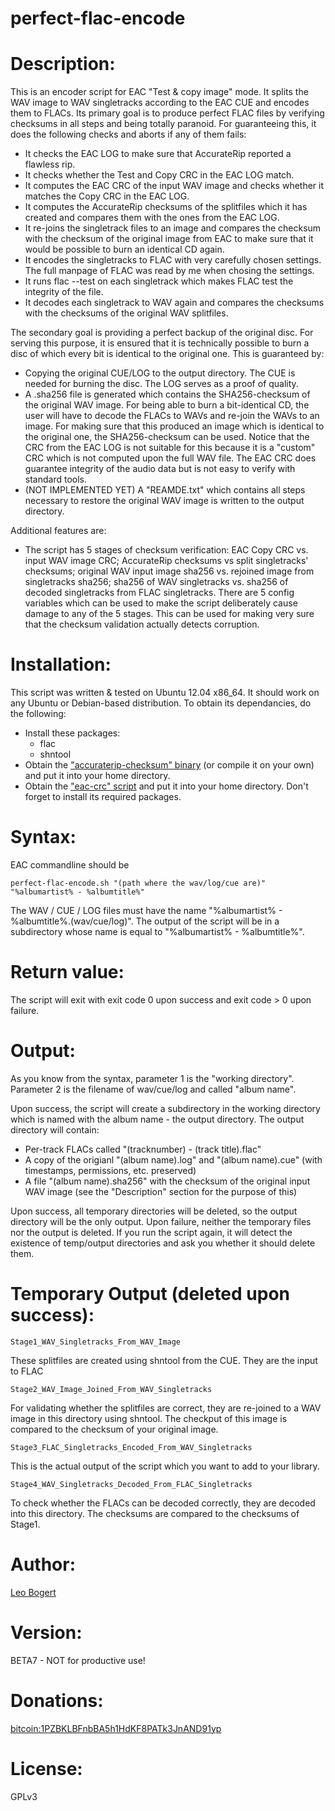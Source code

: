 perfect-flac-encode
===================

# Description:
This is an encoder script for EAC "Test & copy image" mode.
It splits the WAV image to WAV singletracks according to the EAC CUE and encodes them to FLACs.
Its primary goal is to produce perfect FLAC files by verifying checksums in all steps and being totally paranoid.
For guaranteeing this, it does the following checks and aborts if any of them fails:

* It checks the EAC LOG to make sure that AccurateRip reported a flawless rip.
* It checks whether the Test and Copy CRC in the EAC LOG match.
* It computes the EAC CRC of the input WAV image and checks whether it matches the Copy CRC in the EAC LOG.
* It computes the AccurateRip checksums of the splitfiles which it has created and compares them with the ones from the EAC LOG.
* It re-joins the singletrack files to an image and compares the checksum with the checksum of the original image from EAC to make sure that it would be possible to burn an identical CD again.
* It encodes the singletracks to FLAC with very carefully chosen settings. The full manpage of FLAC was read by me when chosing the settings.
* It runs flac --test on each singletrack which makes FLAC test the integrity of the file.
* It decodes each singletrack to WAV again and compares the checksums with the checksums of the original WAV splitfiles.

The secondary goal is providing a perfect backup of the original disc. For serving this purpose, it is ensured that it is technically possible to burn a disc of which every bit is identical to the original one. This is guaranteed by:

* Copying the original CUE/LOG to the output directory. The CUE is needed for burning the disc. The LOG serves as a proof of quality.
* A .sha256 file is generated which contains the SHA256-checksum of the original WAV image. For being able to burn a bit-identical CD, the user will have to decode the FLACs to WAVs and re-join the WAVs to an image. For making sure that this produced an image which is identical to the original one, the SHA256-checksum can be used. Notice that the CRC from the EAC LOG is not suitable for this because it is a "custom" CRC which is not computed upon the full WAV file. The EAC CRC does guarantee integrity of the audio data but is not easy to verify with standard tools.
* (NOT IMPLEMENTED YET) A "REAMDE.txt" which contains all steps necessary to restore the original WAV image is written to the output directory.

Additional features are:

* The script has 5 stages of checksum verification: EAC Copy CRC vs. input WAV image CRC; AccurateRip checksums vs split singletracks' checksums; original WAV input image sha256 vs. rejoined image from singletracks sha256; sha256 of WAV singletracks vs. sha256 of decoded singletracks from FLAC singletracks. There are 5 config variables which can be used to make the script deliberately cause damage to any of the 5 stages. This can be used for making very sure that the checksum validation actually detects corruption.

# Installation:
This script was written & tested on Ubuntu 12.04 x86_64. It should work on any Ubuntu or Debian-based distribution.
To obtain its dependancies, do the following:

* Install these packages:
	* flac
	* shntool
* Obtain the ["accuraterip-checksum" binary](https://github.com/leo-bogert/accuraterip-checksum/downloads) (or compile it on your own) and put it into your home directory.
* Obtain the ["eac-crc" script](https://github.com/leo-bogert/eac-crc) and put it into your home directory. Don't forget to install its required packages.


# Syntax:
EAC commandline should be

    perfect-flac-encode.sh "(path where the wav/log/cue are)" "%albumartist% - %albumtitle%"

The WAV / CUE / LOG files must have the name "%albumartist% - %albumtitle%.(wav/cue/log)".
The output of the script will be in a subdirectory whose name is equal to "%albumartist% - %albumtitle%".

# Return value:
The script will exit with exit code 0 upon success and exit code > 0 upon failure.

# Output:
As you know from the syntax, parameter 1 is the "working directory".
Parameter 2 is the filename of wav/cue/log and called "album name".

Upon success, the script will create a subdirectory in the working directory which is named with the album name - the output directory.
The output directory will contain:

* Per-track FLACs called "(tracknumber) - (track title).flac"
* A copy of the origianl "(album name).log" and "(album name).cue" (with timestamps, permissions, etc. preserved)
* A file "(album name).sha256" with the checksum of the original input WAV image (see the "Description" section for the purpose of this)

Upon success, all temporary directories will be deleted, so the output directory will be the only output.
Upon failure, neither the temporary files nor the output is deleted. If you run the script again, it will detect the existence of temp/output directories and ask you whether it should delete them.

# Temporary Output (deleted upon success):
    Stage1_WAV_Singletracks_From_WAV_Image
These splitfiles are created using shntool from the CUE. They are the input to FLAC
	
    Stage2_WAV_Image_Joined_From_WAV_Singletracks
For validating whether the splitfiles are correct, they are re-joined to a WAV image in this directory using shntool.
The checkput of this image is compared to the checksum of your original image.

    Stage3_FLAC_Singletracks_Encoded_From_WAV_Singletracks
This is the actual output of the script which you want to add to your library.

    Stage4_WAV_Singletracks_Decoded_From_FLAC_Singletracks
To check whether the FLACs can be decoded correctly, they are decoded into this directory.
The checksums are compared to the checksums of Stage1.

# Author:
[Leo Bogert](http://leo.bogert.de)

# Version:
BETA7 - NOT for productive use!

# Donations:
[bitcoin:1PZBKLBFnbBA5h1HdKF8PATk3JnAND91yp](bitcoin:1PZBKLBFnbBA5h1HdKF8PATk3JnAND91yp)
	
# License:
GPLv3